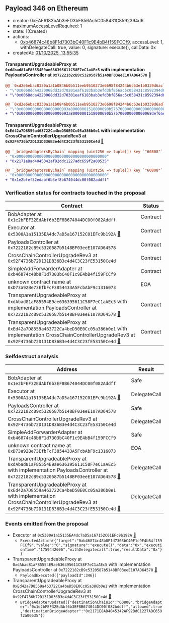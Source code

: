 ## Payload 346 on Ethereum

- creator: 0xEAF6183bAb3eFD3bF856Ac5C058431C8592394d6
- maximumAccessLevelRequired: 1
- state: 1(Created)
- actions:
  - [0xb46874c48b8F1d7303bC40F1c9E4bB4f159FCCf9](https://etherscan.io/address/0xb46874c48b8F1d7303bC40F1c9E4bB4f159FCCf9), accessLevel: 1, withDelegateCall: true, value: 0, signature: execute(), callData: 0x
- createdAt: [01/10/2025, 13:55:35](https://etherscan.io/tx/0xffb9c224b0136ce34890599ad632ea3daaaf948692e79aee016bd950ae1f5a9d)

#### TransparentUpgradeableProxy at `0xdAbad81aF85554E9ae636395611C58F7eC1aAEc5` with implementation PayloadsController at `0x7222182cB9c5320587b5148BF03eeE107AD64578` [:ghost:](https://github.com/bgd-labs/aave-address-book  "GovernanceV3Ethereum.PAYLOADS_CONTROLLER")

```diff
@@ `0xd2e6ebac8330a1a1b0846b0b511eeb9510273e6698f84244b6c63e1b0339d6ac` raw  @@
- "\"0x0068dda4220068dd32d70201eaf6183bab3efd3bf856ac5c058431c8592394d6\""
+ "\"0x0068dda4220068dd32d70301eaf6183bab3efd3bf856ac5c058431c8592394d6\""

@@ `0xd2e6ebac8330a1a1b0846b0b511eeb9510273e6698f84244b6c63e1b0339d6ad` raw  @@
- "\"0x000000000000000000093a80000001518000690b575700000000000000000000\""
+ "\"0x000000000000000000093a80000001518000690b575700000000000068def6ae\""

```
#### TransparentUpgradeableProxy at `0xEd42a7D8559a463722Ca4beD50E0Cc05a386b0e1` with implementation CrossChainControllerUpgradeRev3 at `0x92F4736b72D131D836B3e4d4C3C23fE53150Ce4d` [:ghost:](https://github.com/bgd-labs/aave-address-book  "GovernanceV3Ethereum.CROSS_CHAIN_CONTROLLER")

```diff
@@ `_bridgeAdaptersByChain` mapping (uint256 => tuple[]) key `"60808"`.0.destinationBridgeAdapter @@
- "0x0000000000000000000000000000000000000000"
+ "0x2171e8ad4045342af92ddc1227adc659f2a00535"

@@ `_bridgeAdaptersByChain` mapping (uint256 => tuple[]) key `"60808"`.0.currentChainBridgeAdapter @@
- "0x0000000000000000000000000000000000000000"
+ "0x1e2bfef32edabf6b3ef8b674044dc00f082addff"

```
### Verification status for contracts touched in the proposal

| Contract | Status |
|---------|------------|
| BobAdapter at `0x1e2bFEF32EdAbf6b3EF8B674044DC00f082Addff` | Contract |
| Executor at `0x5300A1a15135EA4dc7aD5a167152C01EFc9b192A` [:ghost:](https://github.com/bgd-labs/aave-address-book  "AaveV2Ethereum.POOL_ADMIN") | Contract |
| PayloadsController at `0x7222182cB9c5320587b5148BF03eeE107AD64578` | Contract |
| CrossChainControllerUpgradeRev3 at `0x92F4736b72D131D836B3e4d4C3C23fE53150Ce4d` | Contract |
| SimpleAddForwarderAdapter at `0xb46874c48b8F1d7303bC40F1c9E4bB4f159FCCf9` | Contract |
| unknown contract name at `0xD73a92Be73EfbFcF3854433A5FcbAbF9c1316073` | EOA |
| TransparentUpgradeableProxy at `0xdAbad81aF85554E9ae636395611C58F7eC1aAEc5` with implementation PayloadsController at `0x7222182cB9c5320587b5148BF03eeE107AD64578` [:ghost:](https://github.com/bgd-labs/aave-address-book  "GovernanceV3Ethereum.PAYLOADS_CONTROLLER") | Contract |
| TransparentUpgradeableProxy at `0xEd42a7D8559a463722Ca4beD50E0Cc05a386b0e1` with implementation CrossChainControllerUpgradeRev3 at `0x92F4736b72D131D836B3e4d4C3C23fE53150Ce4d` [:ghost:](https://github.com/bgd-labs/aave-address-book  "GovernanceV3Ethereum.CROSS_CHAIN_CONTROLLER") | Contract |

### Selfdestruct analysis

| Address | Result |
|---------|------------|
| BobAdapter at `0x1e2bFEF32EdAbf6b3EF8B674044DC00f082Addff` | Safe |
| Executor at `0x5300A1a15135EA4dc7aD5a167152C01EFc9b192A` [:ghost:](https://github.com/bgd-labs/aave-address-book  "AaveV2Ethereum.POOL_ADMIN") | DelegateCall |
| PayloadsController at `0x7222182cB9c5320587b5148BF03eeE107AD64578` | Safe |
| CrossChainControllerUpgradeRev3 at `0x92F4736b72D131D836B3e4d4C3C23fE53150Ce4d` | DelegateCall |
| SimpleAddForwarderAdapter at `0xb46874c48b8F1d7303bC40F1c9E4bB4f159FCCf9` | Safe |
| unknown contract name at `0xD73a92Be73EfbFcF3854433A5FcbAbF9c1316073` | EOA |
| TransparentUpgradeableProxy at `0xdAbad81aF85554E9ae636395611C58F7eC1aAEc5` with implementation PayloadsController at `0x7222182cB9c5320587b5148BF03eeE107AD64578` [:ghost:](https://github.com/bgd-labs/aave-address-book  "GovernanceV3Ethereum.PAYLOADS_CONTROLLER") | DelegateCall |
| TransparentUpgradeableProxy at `0xEd42a7D8559a463722Ca4beD50E0Cc05a386b0e1` with implementation CrossChainControllerUpgradeRev3 at `0x92F4736b72D131D836B3e4d4C3C23fE53150Ce4d` [:ghost:](https://github.com/bgd-labs/aave-address-book  "GovernanceV3Ethereum.CROSS_CHAIN_CONTROLLER") | DelegateCall |

### Events emitted from the proposal

- Executor at `0x5300A1a15135EA4dc7aD5a167152C01EFc9b192A` [:ghost:](https://github.com/bgd-labs/aave-address-book  "AaveV2Ethereum.POOL_ADMIN")
  - `ExecutedAction({"target":"0xb46874c48b8F1d7303bC40F1c9E4bB4f159FCCf9","value":"0","signature":"execute()","data":"0x","executionTime":"1759442606","withDelegatecall":true,"resultData":"0x"})`
- TransparentUpgradeableProxy at `0xdAbad81aF85554E9ae636395611C58F7eC1aAEc5` with implementation PayloadsController at `0x7222182cB9c5320587b5148BF03eeE107AD64578` [:ghost:](https://github.com/bgd-labs/aave-address-book  "GovernanceV3Ethereum.PAYLOADS_CONTROLLER")
  - `PayloadExecuted({"payloadId":346})`
- TransparentUpgradeableProxy at `0xEd42a7D8559a463722Ca4beD50E0Cc05a386b0e1` with implementation CrossChainControllerUpgradeRev3 at `0x92F4736b72D131D836B3e4d4C3C23fE53150Ce4d` [:ghost:](https://github.com/bgd-labs/aave-address-book  "GovernanceV3Ethereum.CROSS_CHAIN_CONTROLLER")
  - `BridgeAdapterUpdated({"destinationChainId":"60808","bridgeAdapter":"0x1e2bFEF32EdAbf6b3EF8B674044DC00f082Addff","allowed":true,"destinationBridgeAdapter":"0x2171E8AD4045342AF92DdC1227ADC659f2a00535"})`
